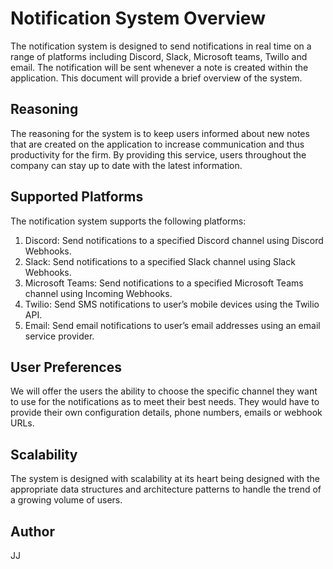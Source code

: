 # Notification System Overview
The notification system is designed to send notifications in real time on a range of platforms including Discord, Slack, Microsoft teams, Twillo and email. The notification will be sent whenever a note is created within the application. This document will provide a brief overview of the system. 

## Reasoning
The reasoning for the system is to keep users informed about new notes that are created on the application to increase communication and thus productivity for the firm. By providing this service, users throughout the company can stay up to date with the latest information. 

## Supported Platforms
The notification system supports the following platforms:

1. Discord: Send notifications to a specified Discord channel using Discord Webhooks.
2. Slack: Send notifications to a specified Slack channel using Slack Webhooks.
3. Microsoft Teams: Send notifications to a specified Microsoft Teams channel using Incoming Webhooks.
4. Twilio: Send SMS notifications to user’s mobile devices using the Twilio API.
5. Email: Send email notifications to user’s email addresses using an email service provider.

## User Preferences
We will offer the users the ability to choose the specific channel they want to use for the notifications as to meet their best needs. They would have to provide their own configuration details, phone numbers, emails or webhook URLs.

## Scalability
The system is designed with scalability at its heart being designed with the appropriate data structures and architecture patterns to handle the trend of a growing volume of users. 

## Author
JJ
